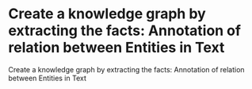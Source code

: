 #  Create a knowledge graph by extracting the facts: Annotation of relation between Entities in Text
 Create a knowledge graph by extracting the facts: Annotation of relation between Entities in Text
